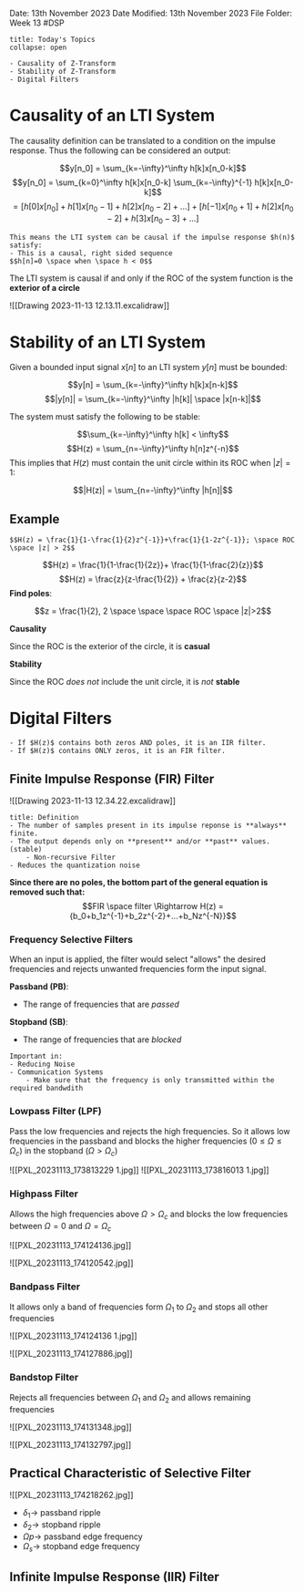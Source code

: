 Date: 13th November 2023
Date Modified: 13th November 2023
File Folder: Week 13
#DSP

```ad-abstract
title: Today's Topics
collapse: open

- Causality of Z-Transform
- Stability of Z-Transform
- Digital Filters

```

# Causality of an LTI System

The causality definition can be translated to a condition on the impulse response. Thus the following can be considered an output:

$$y[n_0] = \sum_{k=-\infty}^\infty h[k]x[n_0-k]$$
$$y[n_0] = \sum_{k=0}^\infty h[k]x[n_0-k] \sum_{k=-\infty}^{-1} h[k]x[n_0-k]$$
$$=[h[0]x[n_0]+h[1]x[n_0-1] + h[2]x[n_0-2]+...]+ [h[-1]x[n_0+1] + h[2]x[n_0-2] + h[3]x[n_0-3]+...]$$

```ad-important
This means the LTI system can be causal if the impulse response $h(n)$ satisfy:
- This is a causal, right sided sequence
$$h[n]=0 \space when \space h < 0$$
```

The LTI system is causal if and only if the ROC of the system function is the **exterior of a circle**

![[Drawing 2023-11-13 12.13.11.excalidraw]]

# Stability of an LTI System

Given a bounded input signal $x[n]$ to an LTI system $y[n]$ must be bounded:

$$y[n] = \sum_{k=-\infty}^\infty h[k]x[n-k]$$
$$|y[n]| = \sum_{k=-\infty}^\infty |h[k]| \space |x[n-k]|$$

The system must satisfy the following to be stable:

$$\sum_{k=-\infty}^\infty h[k] < \infty$$
$$H(z) = \sum_{n=-\infty}^\infty h[n]z^{-n}$$
This implies that $H(z)$ must contain the unit circle within its ROC when $|z|=1$:

$$|H(z)| = \sum_{n=-\infty}^\infty |h[n]|$$

## Example

```ad-question
$$H(z) = \frac{1}{1-\frac{1}{2}z^{-1}}+\frac{1}{1-2z^{-1}}; \space ROC \space |z| > 2$$
```

$$H(z) = \frac{1}{1-\frac{1}{2z}}+ \frac{1}{1-\frac{2}{z}}$$
$$H(z) = \frac{z}{z-\frac{1}{2}} + \frac{z}{z-2}$$
**Find poles**:

$$z = \frac{1}{2}, 2 \space \space \space ROC \space |z|>2$$

**Causality**

Since the ROC is the exterior of the circle, it is **casual**

**Stability**

Since the ROC *does not* include the unit circle, it is *not* **stable**

# Digital Filters


```ad-note
- If $H(z)$ contains both zeros AND poles, it is an IIR filter.
- If $H(z)$ contains ONLY zeros, it is an FIR filter.
```


## Finite Impulse Response (FIR) Filter

![[Drawing 2023-11-13 12.34.22.excalidraw]]

```ad-summary
title: Definition
- The number of samples present in its impulse reponse is **always** finite.
- The output depends only on **present** and/or **past** values. (stable)
	- Non-recursive Filter
- Reduces the quantization noise
```

**Since there are no poles, the bottom part of the general equation is removed such that:**
$$FIR \space filter \Rightarrow H(z) = {b_0+b_1z^{-1}+b_2z^{-2}+...+b_Nz^{-N}}$$
### Frequency Selective Filters

When an input is applied, the filter would select "allows" the desired frequencies and rejects unwanted frequencies form the input signal.

**Passband (PB)**:
- The range of frequencies that are *passed*

**Stopband (SB)**:
- The range of frequencies that are *blocked*

```ad-note
Important in:
- Reducing Noise
- Communication Systems
	- Make sure that the frequency is only transmitted within the required bandwdith
```

### Lowpass Filter (LPF)

Pass the low frequencies and rejects the high frequencies. So it allows low frequencies in the passband and blocks the higher frequencies ($0 \le \Omega \le \Omega_c)$ in the stopband
($\Omega > \Omega_c$)

![[PXL_20231113_173813229 1.jpg]]
![[PXL_20231113_173816013 1.jpg]]

### Highpass Filter

Allows the high frequencies above $\Omega > \Omega_c$ and blocks the low frequencies between $\Omega = 0$ and $\Omega = \Omega_c$ 

![[PXL_20231113_174124136.jpg]]

![[PXL_20231113_174120542.jpg]]
### Bandpass Filter

It allows only a band of frequencies form $\Omega_1$ to $\Omega_2$ and stops all other frequencies

![[PXL_20231113_174124136 1.jpg]]

![[PXL_20231113_174127886.jpg]]

### Bandstop Filter

Rejects all frequencies between $\Omega_1$ and $\Omega_2$ and allows remaining frequencies

![[PXL_20231113_174131348.jpg]]

![[PXL_20231113_174132797.jpg]]
## Practical Characteristic of Selective Filter

![[PXL_20231113_174218262.jpg]]

- $\delta_1 \rightarrow$ passband ripple
- $\delta_2 \rightarrow$ stopband ripple
- $\Omega p \rightarrow$ passband edge frequency
- $\Omega_s \rightarrow$ stopband edge frequency 
## Infinite Impulse Response (IIR) Filter






